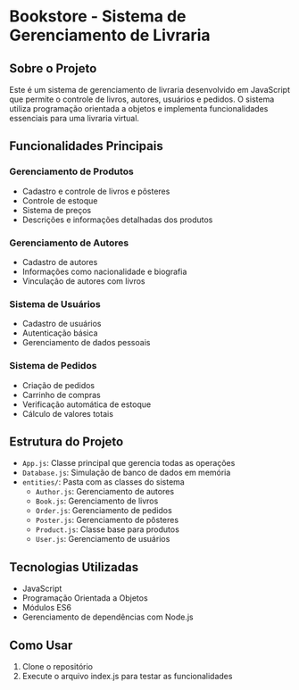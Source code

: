 # Bookstore - Sistema de Gerenciamento de Livraria

## Sobre o Projeto
Este é um sistema de gerenciamento de livraria desenvolvido em JavaScript que permite o controle de livros, autores, usuários e pedidos. O sistema utiliza programação orientada a objetos e implementa funcionalidades essenciais para uma livraria virtual.

## Funcionalidades Principais

### Gerenciamento de Produtos
- Cadastro e controle de livros e pôsteres
- Controle de estoque
- Sistema de preços
- Descrições e informações detalhadas dos produtos

### Gerenciamento de Autores
- Cadastro de autores
- Informações como nacionalidade e biografia
- Vinculação de autores com livros

### Sistema de Usuários
- Cadastro de usuários
- Autenticação básica
- Gerenciamento de dados pessoais

### Sistema de Pedidos
- Criação de pedidos
- Carrinho de compras
- Verificação automática de estoque
- Cálculo de valores totais

## Estrutura do Projeto
- `App.js`: Classe principal que gerencia todas as operações
- `Database.js`: Simulação de banco de dados em memória
- `entities/`: Pasta com as classes do sistema
  - `Author.js`: Gerenciamento de autores
  - `Book.js`: Gerenciamento de livros
  - `Order.js`: Gerenciamento de pedidos
  - `Poster.js`: Gerenciamento de pôsteres
  - `Product.js`: Classe base para produtos
  - `User.js`: Gerenciamento de usuários

## Tecnologias Utilizadas
- JavaScript
- Programação Orientada a Objetos
- Módulos ES6
- Gerenciamento de dependências com Node.js

## Como Usar
1. Clone o repositório
2. Execute o arquivo index.js para testar as funcionalidades
